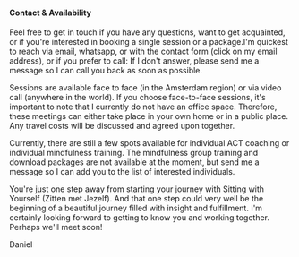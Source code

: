 #### Contact & Availability

Feel free to get in touch if you have any questions, want to get acquainted, or if you're interested in booking a single session or a package.I'm quickest to reach via email, whatsapp, or with the contact form (click on my email address), or if you prefer to call: If I don't answer, please send me a message so I can call you back as soon as possible.

Sessions are available face to face (in the Amsterdam region) or via video call (anywhere in the world). If you choose face-to-face sessions, it's important to note that I currently do not have an office space. Therefore, these meetings can either take place in your own home or in a public place. Any travel costs will be discussed and agreed upon together.

Currently, there are still a few spots available for individual ACT coaching or individual mindfulness training. The mindfulness group training and download packages are not available at the moment, but send me a message so I can add you to the list of interested individuals.
 
You're just one step away from starting your journey with Sitting with Yourself (Zitten met Jezelf). And that one step could very well be the beginning of a beautiful journey filled with insight and fulfillment. I'm certainly looking forward to getting to know you and working together. Perhaps we'll meet soon!

Daniel
